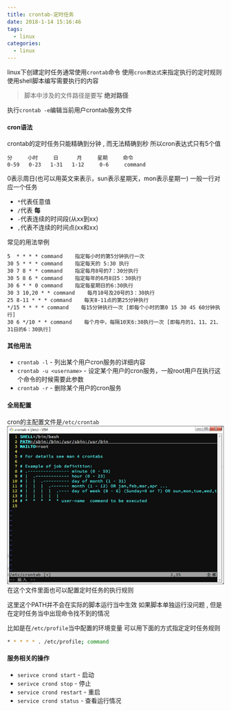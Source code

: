 ```yaml
---
title: crontab-定时任务
date: 2018-1-14 15:16:46
tags: 
  - linux
categories: 
  - linux
---
```


linux下创建定时任务通常使用`crontab`命令
使用`cron表达式`来指定执行的定时规则
使用shell脚本编写需要执行的内容
> 脚本中涉及的文件路径是要写 **绝对路径**
<!-- more -->

执行`crontab -e`编辑当前用户crontab服务文件

#### cron语法
crontab的定时任务只能精确到分钟 , 而无法精确到秒
所以cron表达式只有5个值
```
分     小时     日      月     星期     命令
0-59   0-23   1-31   1-12     0-6     command
```
0表示周日(也可以用英文来表示，sun表示星期天，mon表示星期一)
一般一行对应一个任务

+ `*`代表任意值
+ `/`代表 **每**
+ `-`代表连续的时间段(从xx到xx)
+ `,`代表不连续的时间点(xx和xx)

常见的用法举例
```
5  * * * * command    指定每小时的第5分钟执行一次
30 5 * * * command    指定每天的 5:30 执行
30 7 8 * * command    指定每月8号的7：30分执行
30 5 8 6 * command    指定每年的6月8日5：30执行
30 6 * * 0 command    指定每星期日的6:30执行
30 3 10,20 * * command    每月10号及20号的3：30执行
25 8-11 * * * command    每天8-11点的第25分钟执行
*/15 * * * * command    每15分钟执行一次 [即每个小时的第0 15 30 45 60分钟执行]
30 6 */10 * * command    每个月中，每隔10天6:30执行一次 [即每月的1、11、21、31日的6：30执行]
```


#### 其他用法
+ `crontab -l` - 列出某个用户cron服务的详细内容
+ `crontab -u <username>` - 设定某个用户的cron服务，一般root用户在执行这个命令的时候需要此参数  
+ `crontab -r` - 删除某个用户的cron服务

#### 全局配置
cron的主配置文件是`/etc/crontab`
![crontab config](/images/linux/crontab_config.jpg)
在这个文件里面也可以配置定时任务的执行规则

这里这个PATH并不会在实际的脚本运行当中生效
如果脚本单独运行没问题 , 但是在定时任务当中出现命令找不到的情况

比如是在`/etc/profile`当中配置的环境变量
可以用下面的方式指定定时任务规则
```bash
* * * * * . /etc/profile; command
```

#### 服务相关的操作
+ `serivce crond start` - 启动
+ `serivce crond stop` - 停止
+ `service crond restart` - 重启
+ `service crond status` - 查看运行情况
